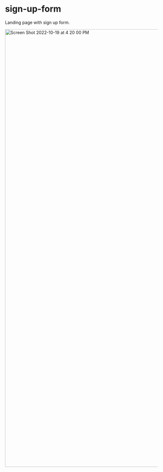 # sign-up-form

Landing page with sign up form.

<img width="1439" alt="Screen Shot 2022-10-19 at 4 20 00 PM" src="https://user-images.githubusercontent.com/98119969/196822344-9c0af4c6-93f1-4649-9926-226476cf8f51.png">
